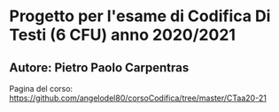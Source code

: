 # Progetto  per l'esame di Codifica Di Testi (6 CFU) anno 2020/2021

## Autore: Pietro Paolo Carpentras

Pagina del corso: https://github.com/angelodel80/corsoCodifica/tree/master/CTaa20-21
